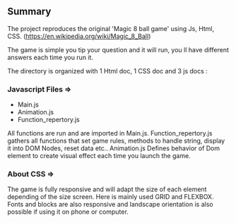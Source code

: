 ## Summary

The project reproduces the original 'Magic 8 ball game' using Js, Html, CSS. (https://en.wikipedia.org/wiki/Magic_8_Ball)

The game is simple you tip your question and it will run, you ll have different answers each time you run it.

The directory is organized with 1 Html doc, 1 CSS doc and 3 js docs : 

### Javascript Files =>
- Main.js
- Animation.js
- Function_repertory.js

All functions are run and are imported in Main.js. Function_repertory.js gathers all functions that set game rules, methods to handle string, display it into DOM Nodes, reset data etc..
Animation.js Defines behavior of Dom element to create visual effect each time you launch the game. 

### About CSS => 

The game is fully responsive and will adapt the size of each element depending of the size screen. 
Here is mainly used GRID  and FLEXBOX. Fonts and blocks are also responsive and landscape orientation is also possible if using it on phone or computer.

